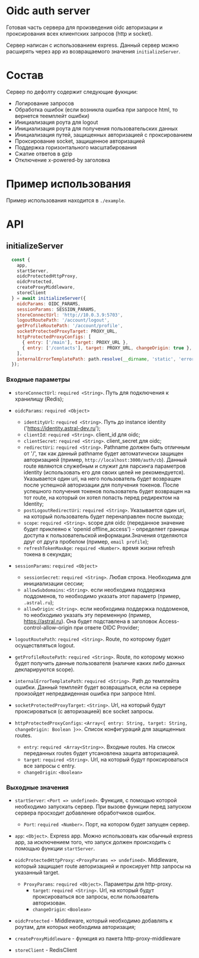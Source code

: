 # Oidc auth server
Готовая часть сервера для произведения oidc авторизации и проксирования всех клиентских запросов (http и socket).

Сервер написан с использованием express. Данный сервер можно расширять через app из возвращаемого значения ```initializeServer```.

# Состав
Сервер по дефолту содержит следующие фукнции:
- Логирование запросов
- Обработка ошибок (если возникла ошибка при запросе html, то вернется теемплейт ошибки)
- Инициализация роута для logout
- Инициализация роута для получения пользовательских данных
- Инициализация путей, защищенных авторизацией с проксированием
- Проксирование socket, защищенное авторизацией
- Поддержка горизонтального масштабирования
- Сжатие ответов в gzip
- Отключение x-powered-by заголовка

# Пример использования
Пример использования находится в ```./example```.

# API

## initializeServer
```js
  const {
    app,
    startServer,
    oidcProtectedHttpProxy,
    oidcProtected,
    createProxyMiddleware,
    storeClient
  } = await initializeServer({
    oidcParams: OIDC_PARAMS,
    sessionParams: SESSION_PARAMS,
    storeConnectUrl: 'http://10.0.3.9:5703',
    logoutRoutePath: '/account/logout',
    getProfileRoutePath: '/account/profile',
    socketProtectedProxyTarget: PROXY_URL,
    httpProtectedProxyConfigs: [
      { entry: ['/main'], target: PROXY_URL },
      { entry: ['/contacts'], target: PROXY_URL, changeOrigin: true },
    ],
    internalErrorTemplatePath: path.resolve(__dirname, 'static', 'error.html'),
  });
```

### Входные параметры

* ```storeConnectUrl```: ```required <String>```. Путь для подключения к хранилищу (Redis);

* ```oidcParams```: ```required <Object>```
    * ```identityUrl```: ```required <String>```. Путь до instance identity ('https://identity.astral-dev.ru');
    * ```clientId```: ```required <String>```. client_id для oidc;
    * ```clientSecret```: ```required <String>```. client_secret для oidc;
    * ```redirectUri```: ```required <String>```. Pathname должен быть отличным от '/', так как данный pathname будет автоматически защищен авторизацией (пример, ```http://localhost:3000/auth/cb```). Данный route являются служебным и служит для парсинга параметров identity (использовать его для своих целей не рекомендуется). Указывается один uri, на него пользователь будет возвращен после успешной авторизации для получения токенов. После успешного получения токенов пользователь будет возвращен на тот route, на который он хотел попасть перед редиректом на Identity;
    * ```postLogoutRedirectUri```: ```required <String>```. Указывается один uri, на который пользователь будет перенаправлен после выхода;
    * ```scope```: ```required <String>```. scope для oidc (переданное значение будет приклеяно к 'openid offline_access') - определяет границы доступа к пользовательской информации.Значения отделяются друг от друга пробелом (пример, ```email profile```);
    * ```refreshTokenMaxAge```: ```required <Number>```. время жизни refresh токена в секундах;

* ```sessionParams```: ```required <Object>```
    * ```sessionSecret```: ```required <String>```. Любая строка. Необходима для инициализации сессии;
    * ```allowSubdomains```: ```<String>```. если необходима поддержка поддоменов, то необходимо указать этот параметр (пример, ```.astral.ru```);
    * ```allowOrigin```: ```<String>```. если необходима поддержка поддоменов, то необходимо указать эту переменную (пример, https://astral.ru). Она будет подставлена в заголовок Access-control-allow-origin при ответе OIDC Provider;

* ```logoutRoutePath```: ```required <String>```. Route, по которому будет осущеcтвляться logout.
* ```getProfileRoutePath```: ```required <String>```. Route, по которому можно будет получить данные пользователя (наличие каких либо данных декларируются scope).

* ```internalErrorTemplatePath```: ```required <String>```. Path до темплейта ошибки. Данный темплейт будет возвращаться, если на сервере произойдет непредвиденная ошибка при запросе html.

* ```socketProtectedProxyTarget```: ```<String>```. Url, на который будут проксироваться (с авторизацией) все socket запросы.

* ```httpProtectedProxyConfigs```: ```<Array<{ entry: String, target: String, changeOrigin: Boolean }>>```. Список конфигураций для защищенных routes.
  * ```entry```: ```required <Array<String>>```. Входные routes. На список переданных routes будет утсановлена защита авторизацией.
  * ```target```: ```required <String>```. Url, на который будут проксироваться все запросы с entry.
  * ```changeOrigin```: ```<Boolean>```

### Выходные значения

* ```startServer```: ```<Port => undefined>```. Функция, с помощью которой необходимо запускать сервер. При вызове функции перед запуском сервера просходит добавление обработчиков ошибок.
  * ```Port```: ```required <Number>```. Порт, на котором будет запущен сервер.

* ```app```: ```<Object>```. Express app. Можно использовать как обычный express app, за исключением того, что запуск должен происходить с помощью функции ```startServer```.

* ```oidcProtectedHttpProxy```: ```<ProxyParams => undefined>```. Middleware, который защищает route авторизацией и проксирует http запросы на указанный target.
  * ```ProxyParams```: ```required <Object>```. Параметры для http-proxy.
    * ```target```: ```required <String>```. Url, на который будут проксироваться все запросы, если пользователь авторизован.
    * ```changeOrigin```: ```<Boolean>```

* ```oidcProtected``` - Middleware, который необходимо добавлять к роутам, для которых необходима авторизация;

* ```createProxyMiddleware``` - функция из пакета http-proxy-middleware

* ```storeClient``` - RedisClient
